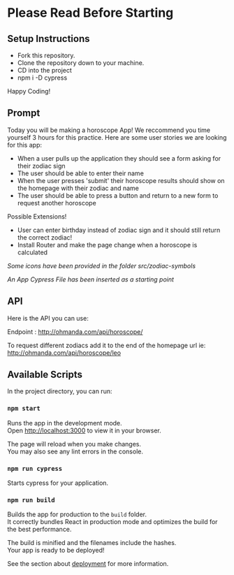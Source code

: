 # Please Read Before Starting

## Setup Instructions

- Fork this repository.
- Clone the repository down to your machine.
- CD into the project
- npm i -D cypress

Happy Coding!

## Prompt

Today you will be making a horoscope App! We reccommend you time yourself 3 hours for this practice.
Here are some user stories we are looking for this app:

- When a user pulls up the application they should see a form asking for their zodiac sign
- The user should be able to enter their name
- When the user presses 'submit' their horoscope results should show on the homepage with their zodiac and name
- The user should be able to press a button and return to a new form to request another horoscope


Possible Extensions! 

- User can enter birthday instead of zodiac sign and it should still return the correct zodiac!
- Install Router and make the page change when a horoscope is calculated

*Some icons have been provided in the folder src/zodiac-symbols*

*An App Cypress File has been inserted as a starting point*

## API

Here is the API you can use:

Endpoint : http://ohmanda.com/api/horoscope/

To request different zodiacs add it to the end of the homepage url ie:
http://ohmanda.com/api/horoscope/leo


## Available Scripts

In the project directory, you can run:

### `npm start`

Runs the app in the development mode.\
Open [http://localhost:3000](http://localhost:3000) to view it in your browser.

The page will reload when you make changes.\
You may also see any lint errors in the console.

### `npm run cypress`

Starts cypress for your application.

### `npm run build`

Builds the app for production to the `build` folder.\
It correctly bundles React in production mode and optimizes the build for the best performance.

The build is minified and the filenames include the hashes.\
Your app is ready to be deployed!

See the section about [deployment](https://facebook.github.io/create-react-app/docs/deployment) for more information.
